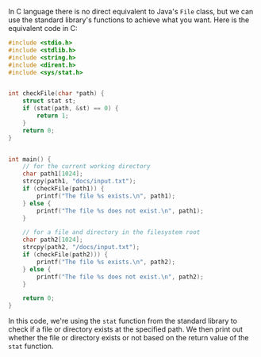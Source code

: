 In C language there is no direct equivalent to Java's `File` class, but we can use the standard library's functions to achieve what you want. Here is the equivalent code in C:

```c
#include <stdio.h>
#include <stdlib.h>
#include <string.h>
#include <dirent.h>
#include <sys/stat.h>


int checkFile(char *path) {
    struct stat st;
    if (stat(path, &st) == 0) {
        return 1;
    }
    return 0;
}


int main() {
    // for the current working directory
    char path1[1024];
    strcpy(path1, "docs/input.txt");
    if (checkFile(path1)) {
        printf("The file %s exists.\n", path1);
    } else {
        printf("The file %s does not exist.\n", path1);
    }

    // for a file and directory in the filesystem root
    char path2[1024];
    strcpy(path2, "/docs/input.txt");
    if (checkFile(path2))) {
        printf("The file %s exists.\n", path2);
    } else {
        printf("The file %s does not exist.\n", path2);
    }

    return 0;
}
```
In this code, we're using the `stat` function from the standard library to check if a file or directory exists at the specified path. We then print out whether the file or directory exists or not based on the return value of the `stat` function.
